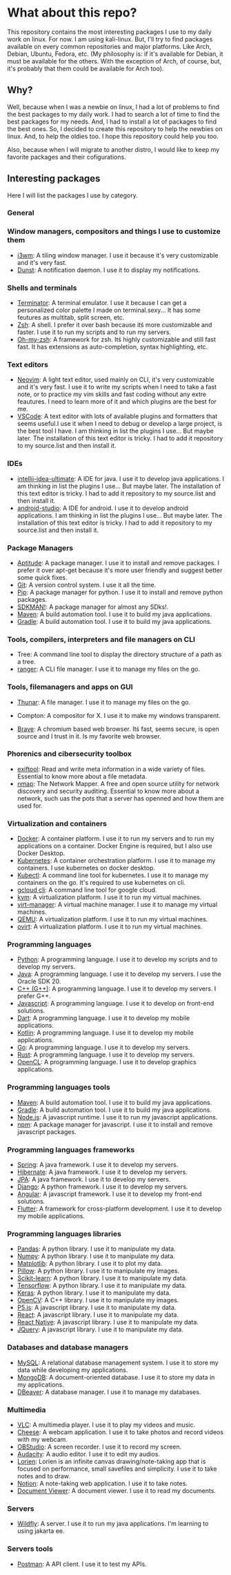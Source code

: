 # What about this repo?

This repository contains the most interesting packages I use to my daily work on linux. For now. I am using kali-linux. But, I'll try to find packages available on every common repositories and major platforms. Like Arch, Debian, Ubuntu, Fedora, etc. (My philosophy is: if it's available for Debian, it must be available for the others. With the exception of Arch, of course, but, it's probably that them could be available for Arch too).

## Why?

Well, because when I was a newbie on linux, I had a lot of problems to find the best packages to my daily work. I had to search a lot of time to find the best packages for my needs. And, I had to install a lot of packages to find the best ones. So, I decided to create this repository to help the newbies on linux. And, to help the oldies too. I hope this repository could help you too.

Also, because when I will migrate to another distro, I would like to keep my favorite packages and their cofigurations.

## Interesting packages

Here I will list the packages I use by category.

### General

### Window managers, compositors and things I use to customize them

- [i3wm](https://i3wm.org/): A tiling window manager. I use it because it's very customizable and it's very fast.
- [Dunst](https://dunst-project.org/): A notification daemon. I use it to display my notifications.

### Shells and terminals

- [Terminator](https://terminator-gtk3.readthedocs.io/en/latest/): A terminal emulator. I use it because I can get a personalized color palette I made on terminal.sexy... It has some feutures as multitab, split screen, etc.
- [Zsh](https://www.zsh.org/): A shell. I prefer it over bash because itś more customizable and faster. I use it to run my scripts and to run my servers.
- [Oh-my-zsh](https://ohmyz.sh/): A framework for zsh. Itś highly customizable and still fast fast. It has extensions as auto-completion, syntax highlighting, etc.

### Text editors

- [Neovim](https://neovim.io/): A light text editor, used mainly on CLI, it's very customizable and it's very fast. I use it to write my scripts when I need to take a fast note, or to practice my vim skills and fast coding without any extre feautures. I need to learn more of it and which plugins are the best for me.
- [VSCode](https://code.visualstudio.com/): A text editor with lots of available plugins and formatters that seems useful.I use it when I need to debug or develop a large project, is the best tool I have. I am thinking in list the plugins I use... But maybe later. The installation of this text editor is tricky. I had to add it repository to my source.list and then install it.

### IDEs

- [intellij-idea-ultimate](https://www.jetbrains.com/idea/): A IDE for java. I use it to develop java applications. I am thinking in list the plugins I use... But maybe later. The installation of this text editor is tricky. I had to add it repository to my source.list and then install it.
- [android-studio](https://developer.android.com/studio): A IDE for android. I use it to develop android applications. I am thinking in list the plugins I use... But maybe later. The installation of this text editor is tricky. I had to add it repository to my source.list and then install it.

### Package Managers

- [Aptitude](https://wiki.debian.org/Aptitude): A package manager. I use it to install and remove packages. I prefer it over apt-get because it's more user friendly and suggest better some quick fixes.
- [Git](https://git-scm.com/): A version control system. I use it all the time.
- [Pip](https://pypi.org/project/pip/): A package manager for python. I use it to install and remove python packages.
- [SDKMAN!](https://sdkman.io/): A package manager for almost any SDks!.
- [Maven](https://maven.apache.org/): A build automation tool. I use it to build my java applications.
- [Gradle](https://gradle.org/): A build automation tool. I use it to build my java applications.

### Tools, compilers, interpreters and file managers on CLI

- Tree: A command line tool to display the directory structure of a path as a tree.
- [ranger](https://ranger.github.io/): A CLI file manager. I use it to manage my files on the go.

### Tools, filemanagers and apps on GUI

- [Thunar](https://docs.xfce.org/xfce/thunar/start): A file manager. I use it to manage my files on the go.

- Compton: A compositor for X. I use it to make my windows transparent.
- [Brave](https://brave.com/): A chromium based web browser. Itś fast, seems secure, is open source and I trust in it. Is my favorite web browser.

### Phorenics and cibersecurity toolbox

- [exiftool](https://exiftool.org/): Read and write meta information in a wide variety of files. Essential to know more about a file metadata.
- [nmap](https://nmap.org/): The Network Mapper. A free and open source utility for network discovery and security auditing. Essential to know more about a network, such uas the pots that a server has openned and how them are used for.

### Virtualization and containers

- [Docker](https://www.docker.com/): A container platform. I use it to run my servers and to run my applications on a container. Docker Engine is required, but I also use Docker Desktop.
- [Kubernetes](https://kubernetes.io/): A container orchestration platform. I use it to manage my containers. I use kubernetes on docker desktop.
- [Kubectl](https://kubernetes.io/docs/tasks/tools/install-kubectl/): A command line tool for kubernetes. I use it to manage my containers on the go. It's required to use kubernetes on cli.
- [gcloud cli](https://cloud.google.com/sdk/docs/install): A command line tool for google cloud.
- [kvm](https://www.linux-kvm.org/page/Main_Page): A virtualization platform. I use it to run my virtual machines.
- [virt-manager](https://virt-manager.org/): A virtual machine manager. I use it to manage my virtual machines.
- [QEMU](https://www.qemu.org/): A virtualization platform. I use it to run my virtual machines.
- [ovirt](https://www.ovirt.org/): A virtualization platform. I use it to run my virtual machines.

### Programming languages

- [Python](https://www.python.org/): A programming language. I use it to develop my scripts and to develop my servers.
- [Java](https://www.java.com/): A programming language. I use it to develop my servers. I use the Oracle SDK 20.
- [C++ (G++)](https://www.cplusplus.com/): A programming language. I use it to develop my servers. I prefer G++.
- [Javascript](https://www.javascript.com/): A programming language. I use it to develop on front-end solutions.
- [Dart](https://dart.dev/): A programming language. I use it to develop my mobile applications.
- [Kotlin](https://kotlinlang.org/): A programming language. I use it to develop my mobile applications.
- [Go](https://golang.org/): A programming language. I use it to develop my servers.
- [Rust](https://www.rust-lang.org/): A programming language. I use it to develop my servers.
- [OpenCL](https://www.khronos.org/opencl/): A programming language. I use it to develop graphics applications.

### Programming languages tools

- [Maven](https://maven.apache.org/): A build automation tool. I use it to build my java applications.
- [Gradle](https://gradle.org/): A build automation tool. I use it to build my java applications.
- [Node.js](https://nodejs.org/en/): A javascript runtime. I use it to run my javascript applications.
- [npm](https://www.npmjs.com/): A package manager for javascript. I use it to install and remove javascript packages.

### Programming languages frameworks

- [Spring](https://spring.io/): A java framework. I use it to develop my servers.
- [Hibernate](https://hibernate.org/): A java framework. I use it to develop my servers.
- [JPA](https://www.oracle.com/java/technologies/persistence-jsp.html): A java framework. I use it to develop my servers.
- [Django](https://www.djangoproject.com/): A python framework. I use it to develop my servers.
- [Angular](https://angular.io/): A javascript framework. I use it to develop my front-end solutions.
- [Flutter](https://flutter.dev/): A framework for cross-platform development. I use it to develop my mobile applications.

### Programming languages libraries

- [Pandas](https://pandas.pydata.org/): A python library. I use it to manipulate my data.
- [Numpy](https://numpy.org/): A python library. I use it to manipulate my data.
- [Matplotlib](https://matplotlib.org/): A python library. I use it to plot my data.
- [Pillow](https://pillow.readthedocs.io/en/stable/): A python library. I use it to manipulate my images.
- [Scikit-learn](https://scikit-learn.org/stable/): A python library. I use it to manipulate my data.
- [Tensorflow](https://www.tensorflow.org/): A python library. I use it to manipulate my data.
- [Keras](https://keras.io/): A python library. I use it to manipulate my data.
- [OpenCV](https://opencv.org/): A C++ library. I use it to manipulate my images.
- [P5.js](https://p5js.org/): A javascript library. I use it to manipulate my data.
- [React](https://reactjs.org/): A javascript library. I use it to manipulate my data.
- [React Native](https://reactnative.dev/): A javascript library. I use it to manipulate my data.
- [JQuery](https://jquery.com/): A javascript library. I use it to manipulate my data.

### Databases and database managers

- [MySQL](https://www.mysql.com/): A relational database management system. I use it to store my data while developing my applications.
- [MongoDB](https://www.mongodb.com/): A document-oriented database. I use it to store my data in my applications.
- [DBeaver](https://dbeaver.io/): A database manager. I use it to manage my databases.

### Multimedia

- [VLC](https://www.videolan.org/vlc/index.html): A multimedia player. I use it to play my videos and music.
- [Cheese](https://wiki.gnome.org/Apps/Cheese): A webcam application. I use it to take photos and record videos with my webcam.
- [OBStudio](https://obsproject.com/): A screen recorder. I use it to record my screen.
- [Audacity](https://www.audacityteam.org/): A audio editor. I use it to edit my audios.
- [Lorien](https://github.com/mbrlabs/Lorien.git): Lorien is an infinite canvas drawing/note-taking app that is focused on performance, small savefiles and simplicity. I use it to take notes and to draw.
- [Notion](https://www.notion.so/): A note-taking web application. I use it to take notes.
- [Document Viewer](https://wiki.gnome.org/Apps/Evince): A document viewer. I use it to read my documents.

### Servers

- [Wildfly](https://www.wildfly.org/): A server. I use it to run my java applications. I'm learning to using jakarta ee.

### Servers tools

- [Postman](https://www.postman.com/): A API client. I use it to test my APIs.
